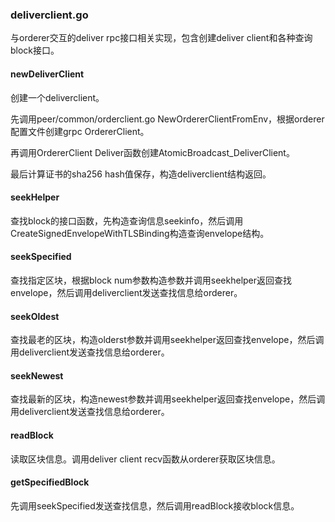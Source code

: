 ### deliverclient.go

与orderer交互的deliver rpc接口相关实现，包含创建deliver client和各种查询block接口。

#### newDeliverClient

创建一个deliverclient。

先调用peer/common/orderclient.go NewOrdererClientFromEnv，根据orderer配置文件创建grpc OrdererClient。

再调用OrdererClient Deliver函数创建AtomicBroadcast\_DeliverClient。

最后计算证书的sha256 hash值保存，构造deliverclient结构返回。

#### seekHelper

查找block的接口函数，先构造查询信息seekinfo，然后调用CreateSignedEnvelopeWithTLSBinding构造查询envelope结构。

#### seekSpecified

查找指定区块，根据block num参数构造参数并调用seekhelper返回查找envelope，然后调用deliverclient发送查找信息给orderer。

#### seekOldest

查找最老的区块，构造olderst参数并调用seekhelper返回查找envelope，然后调用deliverclient发送查找信息给orderer。

#### seekNewest

查找最新的区块，构造newest参数并调用seekhelper返回查找envelope，然后调用deliverclient发送查找信息给orderer。

#### readBlock

读取区块信息。调用deliver client recv函数从orderer获取区块信息。

#### getSpecifiedBlock

先调用seekSpecified发送查找信息，然后调用readBlock接收block信息。



